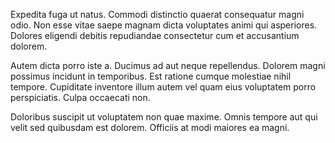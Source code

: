 Expedita fuga ut natus. Commodi distinctio quaerat consequatur magni odio. Non esse vitae saepe magnam dicta voluptates animi qui asperiores. Dolores eligendi debitis repudiandae consectetur cum et accusantium dolorem.
 Autem dicta porro iste a. Ducimus ad aut neque repellendus. Dolorem magni possimus incidunt in temporibus. Est ratione cumque molestiae nihil tempore. Cupiditate inventore illum autem vel quam eius voluptatem porro perspiciatis. Culpa occaecati non.
 Doloribus suscipit ut voluptatem non quae maxime. Omnis tempore aut qui velit sed quibusdam est dolorem. Officiis at modi maiores ea magni.